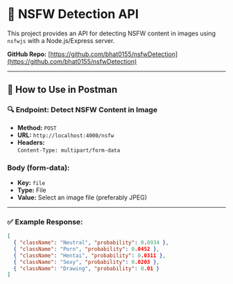 # 🚫 NSFW Detection API

This project provides an API for detecting NSFW content in images using `nsfwjs` with a Node.js/Express server.

**GitHub Repo:** [https://github.com/bhat0155/nsfwDetection](https://github.com/bhat0155/nsfwDetection)

---

## 📮 How to Use in Postman

### 🔍 Endpoint: Detect NSFW Content in Image

- **Method:** `POST`
- **URL:** `http://localhost:4000/nsfw`
- **Headers:**  
  `Content-Type: multipart/form-data`

### Body (form-data):
- **Key:** `file`
- **Type:** File
- **Value:** Select an image file (preferably JPEG)

---

### ✅ Example Response:

```json
[
  { "className": "Neutral", "probability": 0.8934 },
  { "className": "Porn", "probability": 0.0452 },
  { "className": "Hentai", "probability": 0.0311 },
  { "className": "Sexy", "probability": 0.0203 },
  { "className": "Drawing", "probability": 0.01 }
]
